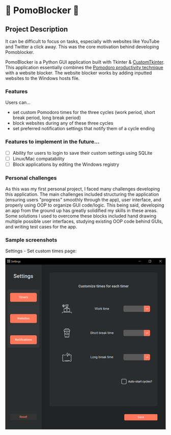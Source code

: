 # 🍅 **PomoBlocker** 🍅

## Project Description
It can be difficult to focus on tasks, especially with websites like YouTube and Twitter a click away. This was the core motivation behind developing Pomoblocker.

PomoBlocker is a Python GUI application built with Tkinter & [CustomTkinter](https://github.com/TomSchimansky/CustomTkinter). This application essentially combines the [Pomodoro productivity technique](https://en.wikipedia.org/wiki/Pomodoro_Technique) with a website blocker. The website blocker works by adding inputted websites to the Windows hosts file. 

### Features
Users can...
- set custom Pomodoro times for the three cycles (work period, short break period, long break period)
- block websites during any of these three cycles
- set preferred notification settings that notify them of a cycle ending

### Features to implement in the future...
- [ ] Ability for users to login to save their custom settings using SQLite
- [ ] Linux/Mac compatability
- [ ] Block applications by editing the Windows registry

### Personal challenges
As this was my first personal project, I faced many challenges developing this application. The main challenges included structuring the application (ensuring users "progress" smoothly through the app), user interface, and properly using OOP to organize GUI code/logic. This being said, developing an app from the ground up has greatly solidified my skills in these areas. Some solutions I used to overcome these blocks included hand drawing multiple possible user interfaces, studying existing OOP code behind GUIs, and writing test cases for the app.

### Sample screenshots
Settings - Set custom times page:

![Image 1](/res/settings_sc1.png)
